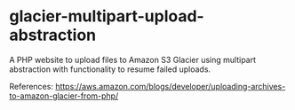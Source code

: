 # glacier-multipart-upload-abstraction
A PHP website to upload files to Amazon S3 Glacier using multipart abstraction with functionality to resume failed uploads.

References:
https://aws.amazon.com/blogs/developer/uploading-archives-to-amazon-glacier-from-php/
